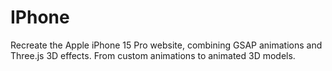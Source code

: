 # IPhone
Recreate the Apple iPhone 15 Pro website, combining GSAP animations and Three.js 3D effects. From custom animations to animated 3D models.
